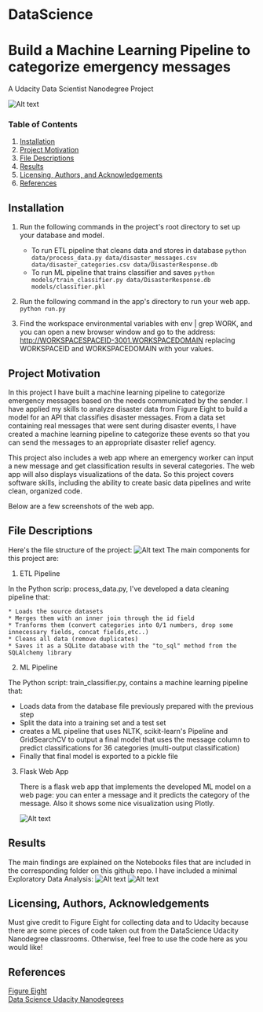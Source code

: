 # DataScience
# Build a Machine Learning Pipeline to categorize emergency messages
A Udacity Data Scientist Nanodegree Project

![Alt text](./img/Screenshot_Disasters.png?raw=true "Message Classifier")

### Table of Contents

1. [Installation](#installation)
2. [Project Motivation](#motivation)
3. [File Descriptions](#files)
4. [Results](#results)
5. [Licensing, Authors, and Acknowledgements](#licensing)
6. [References](#references)

## Installation <a name="installation"></a>
1. Run the following commands in the project's root directory to set up your database and model.

    - To run ETL pipeline that cleans data and stores in database
        `python data/process_data.py data/disaster_messages.csv data/disaster_categories.csv data/DisasterResponse.db`
    - To run ML pipeline that trains classifier and saves
        `python models/train_classifier.py data/DisasterResponse.db models/classifier.pkl`

2. Run the following command in the app's directory to run your web app.
    `python run.py`

3. Find the workspace environmental variables with env | grep WORK, and you can open a new browser window and go to the address: http://WORKSPACESPACEID-3001.WORKSPACEDOMAIN replacing WORKSPACEID and WORKSPACEDOMAIN with your values.

## Project Motivation<a name="motivation"></a>
In this project I have built a machine learning pipeline to categorize emergency messages based on the needs communicated by the sender.
I have applied my skills to analyze disaster data from Figure Eight to build a model for an API that classifies disaster messages.
From a data set containing real messages that were sent during disaster events, I have created a machine learning pipeline to categorize these events so that you can send the messages to an appropriate disaster relief agency.

This project also includes a web app where an emergency worker can input a new message and get classification results in several categories. The web app will also displays visualizations of the data. So this project covers software skills, including the ability to create basic data pipelines and write clean, organized code.

Below are a few screenshots of the web app.


## File Descriptions <a name="files"></a>
Here's the file structure of the project:
![Alt text](./img/tree_Disaster.png?raw=true "Structure Project")
The main components for this project are:
1. ETL Pipeline

In the Python scrip: process_data.py, I've developed a data cleaning pipeline that:

    * Loads the source datasets
    * Merges them with an inner join through the id field
    * Tranforms them (convert categories into 0/1 numbers, drop some innecessary fields, concat fields,etc..)
    * Cleans all data (remove duplicates)
    * Saves it as a SQLite database with the "to_sql" method from the SQLAlchemy library

2. ML Pipeline

The Python script: train_classifier.py, contains a machine learning pipeline that:

   * Loads data from the database file previously prepared with the previous step
   * Split the data into a training set and a test set
   * creates a ML pipeline that uses NLTK, scikit-learn's Pipeline and GridSearchCV to output a final model that uses the message column to predict classifications for 36 categories (multi-output classification)
   * Finally that final model is exported to a pickle file


3. Flask Web App

    There is a flask web app that implements the developed ML model on a web page: you can enter a message and it predicts the category of the message.
    Also it shows some nice visualization using Plotly.

    ![Alt text](./img/Graph3.png?raw=true "Nice Visualizations")

## Results<a name="results"></a>
The main findings are explained on the Notebooks files that are included in the corresponding folder on this github repo.
I have included a minimal Exploratory Data Analysis:
![Alt text](./img/eda.png?raw=true "Overview")
![Alt text](./img/eda2.png?raw=true "Pearson")


## Licensing, Authors, Acknowledgements<a name="licensing"></a>

Must give credit to Figure Eight for collecting data and to Udacity because there are some pieces of code taken out from the DataScience Udacity Nanodegree classrooms.
Otherwise, feel free to use the code here as you would like!

## References <a name="references"></a>
 [Figure Eight](https://www.figure-eight.com/) <br>
 [Data Science Udacity Nanodegrees](https://www.udacity.com/school-of-data-science) <br>
